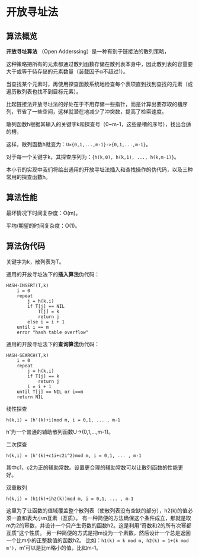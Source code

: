 开放寻址法
=======

算法概览
---------

**开放寻址算法** （Open Adderssing）是一种有别于链接法的散列策略，

这种策略把所有的元素都通过散列函数存储在散列表本身中，因此散列表的容量要大于或等于待存储的元素数量（装载因子α不超过1）。

当查找某个元素时，再使用探查函数系统地检查每个表项直到找到查找的元素（或遍历散列表也找不到目标元素）。

比起链接法开放寻址法的好处在于不用存储一些指针，而是计算出要存取的槽序列，节省了一些空间，这样就潜在地减少了冲突数，提高了检索速度。

散列函数h根据其输入的关键字k和探查号（0~m-1，这些是槽的序号），找出合适的槽，

这样，散列函数h就变为：`U×{0,1,...,m-1}->{0,1,...,m-1}`。

对于每一个关键字k，其探查序列为：`{h(k,0), h(k,1), ..., h(k,m-1)}`。

本小节的实现中我们将给出通用的开放寻址法插入和查找操作的伪代码，以及三种常用的探查函数h。

算法性能
---------

最坏情况下时间复杂度：O(m)。

平均/期望的时间复杂度：O(1)。

算法伪代码
-----------

关键字为k，散列表为T。

通用的开放寻址法下的**插入算法**伪代码：

```
HASH-INSERT(T,k)
	i = 0
	repeat
		j = h(k,i)
		if T[j] == NIL
			T[j] = k
			return j
		else i = i + 1
	until i == m
	error "hash table overflow"
```
	
通用的开放寻址法下的**查询算法**伪代码：

```
HASH-SEARCH(T,k)
	i = 0
	repeat
		j = h(k,i)
		if T[j] == k
			return j
		i = i + 1
	until T[j] == NIL or i==m
	return NIL
```

线性探查

`h(k,i) = (h'(k)+i)mod m, i = 0,1, ... , m-1`

h'为一个普通的辅助散列函数U->(0,1,...,m-1)。

二次探查

`h(k,i) = (h'(k)+c1i+c2i^2)mod m, i = 0,1, ... , m-1`

其中c1，c2为正的辅助常数。设置更合理的辅助常数可以让散列函数的性能更好。

双重散列

`h(k,i) = (h1(k)+ih2(k))mod m, i = 0,1, ... , m-1`

这里为了让函数的值域覆盖整个散列表（使散列表没有空缺的部分），h2(k)的值必须一直和表大小m互素（互质）。
有一种简便的方法确保这个条件成立，那就是取m为2的幂数，并设计一个只产生奇数的函数h2。这是利用“奇数和2的所有次幂都互质”这个性质。
另一种简便的方式是把m设为一个素数，然后设计一个总是返回一个比m小的正整数值的函数h2。
比如：`h1(k) = k mod m, h2(k) = 1+(k mod m')`，m'可以是比m略小的值，比如m-1。